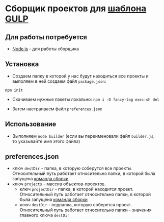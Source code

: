 # Сборщик проектов для [шаблона GULP](https://github.com/coolpanda02/gulp "Gulp шаблон для Frontend-разработки")

## Для работы потребуется
- [Node.js](https://nodejs.org/ "Node.js") - для работы сборщика

## Установка
- Создаем папку в которой у нас будут находиться все проекты и выполяем в ней создаем файл `package.json`:

`npm init`

- Скачиваем нужные пакеты локально:
`npm i -D fancy-log exec-sh del`

- Затем настраиваем файл `preferences.json`

## Использование
- Выполняем `node builder` (если вы переименовали файл `builder.js`, то указывайте имя этого файла)

## preferences.json
- ключ `destDir` - папка, в которую соберутся все проекты. Относительный путь работает относительно папки, в которой была запущена [команда сборки](https://github.com/coolpanda02/builder#использование "команда сборки")
- ключ `projects` - массив объектов-проектов.
   - ключ `projectDir` - папка, в которой находится проект. Относительный путь работает относительно папки, в которой была запущена [команда сборки](https://github.com/coolpanda02/builder#использование "команда сборки")
   - ключ `destDir` - подпапка, которую соберется проект. Относительный путь работает относительно папки - значения главного ключа `destDir`
